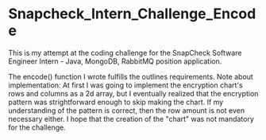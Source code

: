 # Snapcheck_Intern_Challenge_Encode

  This is my attempt at the coding challenge for the SnapCheck Software Engineer Intern - Java, MongoDB, RabbitMQ
position application.

The encode() function I wrote fulfills the outlines requirements.
Note about implementation: At first I was going to implement the encryption chart's rows and columns as a 2d array,
but I eventually realized that the encryption pattern was strightforward enough to skip making the chart. If my understanding
of the pattern is correct, then the row amount is not even necessary either.
I hope that the creation of the "chart" was not mandatory for the challenge.

